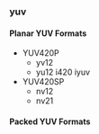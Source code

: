 ### yuv
#### Planar YUV Formats
* YUV420P
  * yv12
  * yu12 i420 iyuv
* YUV420SP
  * nv12
  * nv21
#### Packed YUV Formats
